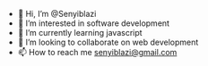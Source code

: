 - 👋 Hi, I’m @Senyiblazi
- 👀 I’m interested in software development
- 🌱 I’m currently learning javascript
- 💞️ I’m looking to collaborate on web development
- 📫 How to reach me senyiblazi@gmail.com

<!---
Senyiblazi/Senyiblazi is a ✨ special ✨ repository because its `README.md` (this file) appears on your GitHub profile.
You can click the Preview link to take a look at your changes.
--->
